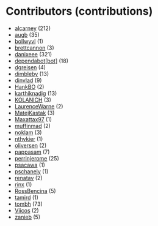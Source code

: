 # Contributors (contributions)
* [alcarney](https://github.com/alcarney) (212)
* [augb](https://github.com/augb) (35)
* [bollwyvl](https://github.com/bollwyvl) (1)
* [brettcannon](https://github.com/brettcannon) (3)
* [danixeee](https://github.com/danixeee) (321)
* [dependabot[bot]](https://github.com/apps/dependabot) (18)
* [dgreisen](https://github.com/dgreisen) (4)
* [dimbleby](https://github.com/dimbleby) (13)
* [dinvlad](https://github.com/dinvlad) (9)
* [HankBO](https://github.com/HankBO) (2)
* [karthiknadig](https://github.com/karthiknadig) (13)
* [KOLANICH](https://github.com/KOLANICH) (3)
* [LaurenceWarne](https://github.com/LaurenceWarne) (2)
* [MatejKastak](https://github.com/MatejKastak) (3)
* [Maxattax97](https://github.com/Maxattax97) (1)
* [muffinmad](https://github.com/muffinmad) (2)
* [noklam](https://github.com/noklam) (3)
* [nthykier](https://github.com/nthykier) (1)
* [oliversen](https://github.com/oliversen) (2)
* [pappasam](https://github.com/pappasam) (7)
* [perrinjerome](https://github.com/perrinjerome) (25)
* [psacawa](https://github.com/psacawa) (1)
* [pschanely](https://github.com/pschanely) (1)
* [renatav](https://github.com/renatav) (2)
* [rinx](https://github.com/rinx) (1)
* [RossBencina](https://github.com/RossBencina) (5)
* [tamird](https://github.com/tamird) (1)
* [tombh](https://github.com/tombh) (73)
* [Viicos](https://github.com/Viicos) (2)
* [zanieb](https://github.com/zanieb) (5)
